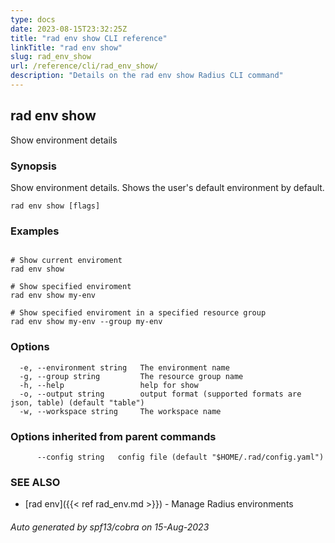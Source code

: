 ```yaml
---
type: docs
date: 2023-08-15T23:32:25Z
title: "rad env show CLI reference"
linkTitle: "rad env show"
slug: rad_env_show
url: /reference/cli/rad_env_show/
description: "Details on the rad env show Radius CLI command"
---
```

## rad env show

Show environment details

### Synopsis

Show environment details. Shows the user's default environment by default.

```
rad env show [flags]
```

### Examples

```

# Show current enviroment
rad env show

# Show specified enviroment
rad env show my-env

# Show specified enviroment in a specified resource group
rad env show my-env --group my-env

```

### Options

```
  -e, --environment string   The environment name
  -g, --group string         The resource group name
  -h, --help                 help for show
  -o, --output string        output format (supported formats are json, table) (default "table")
  -w, --workspace string     The workspace name
```

### Options inherited from parent commands

```
      --config string   config file (default "$HOME/.rad/config.yaml")
```

### SEE ALSO

* [rad env]({{< ref rad_env.md >}})	 - Manage Radius environments

###### Auto generated by spf13/cobra on 15-Aug-2023
